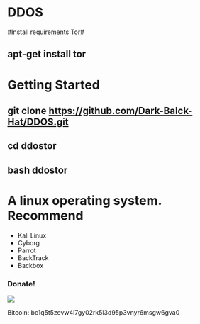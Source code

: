 # DDOS

#Install requirements Tor#
## apt-get install tor ##

# Getting Started #
## git clone https://github.com/Dark-Balck-Hat/DDOS.git ##
## cd ddostor ##
## bash ddostor ##

# A linux operating system. Recommend #
- Kali Linux 
- Cyborg
- Parrot 
- BackTrack 
- Backbox

### Donate! ###

![](https://image.ibb.co/i4ES3U/bc.png)

Bitcoin: bc1q5t5zevw4l7gy02rk5l3d95p3vnyr6msgw6gva0
